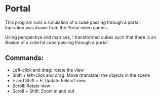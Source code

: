 # Portal

This program runs a simulation of a cube passing through a portal. Inpiration was drawn from the Portal video games.

Using perspective and matrices, I transformed cubes such that there is an illusion of a colorful cube passing through a portal.

## Commands:
- Left-click and drag: rotate the view
- Shift + left-click and drag: Move (translate) the objects in the scene
- F and Shift + F: Update field of view
- Scroll: Rotate view
- Scroll + Shift: Zoom in and out
